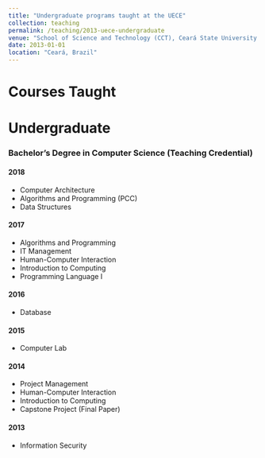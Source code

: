 ```yaml
---
title: "Undergraduate programs taught at the UECE"
collection: teaching
permalink: /teaching/2013-uece-undergraduate
venue: "School of Science and Technology (CCT), Ceará State University (UECE)"
date: 2013-01-01
location: "Ceará, Brazil"
---
```


# Courses Taught

# Undergraduate

### Bachelor’s Degree in Computer Science (Teaching Credential)

#### 2018
* Computer Architecture
* Algorithms and Programming (PCC)
* Data Structures

#### 2017
* Algorithms and Programming
* IT Management
* Human-Computer Interaction
* Introduction to Computing
* Programming Language I

#### 2016
* Database

#### 2015
* Computer Lab

#### 2014
* Project Management
* Human-Computer Interaction
* Introduction to Computing
* Capstone Project (Final Paper)

#### 2013
* Information Security